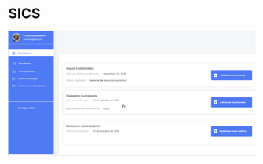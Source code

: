 # SICS


![Image description](https://raw.githubusercontent.com/fr-daniel/SICS/master/front-end/public/s1.png)

